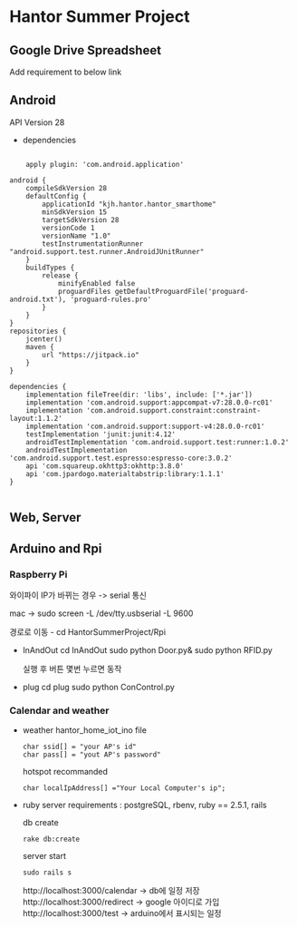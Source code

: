 # Hantor Summer Project

## Google Drive Spreadsheet
Add requirement to below link

## Android
API Version 28
- dependencies

<pre><code>
	apply plugin: 'com.android.application'

android {
    compileSdkVersion 28
    defaultConfig {
        applicationId "kjh.hantor.hantor_smarthome"
        minSdkVersion 15
        targetSdkVersion 28
        versionCode 1
        versionName "1.0"
        testInstrumentationRunner "android.support.test.runner.AndroidJUnitRunner"
    }
    buildTypes {
        release {
            minifyEnabled false
            proguardFiles getDefaultProguardFile('proguard-android.txt'), 'proguard-rules.pro'
        }
    }
}
repositories {
    jcenter()
    maven {
        url "https://jitpack.io"
    }
}

dependencies {
    implementation fileTree(dir: 'libs', include: ['*.jar'])
    implementation 'com.android.support:appcompat-v7:28.0.0-rc01'
    implementation 'com.android.support.constraint:constraint-layout:1.1.2'
    implementation 'com.android.support:support-v4:28.0.0-rc01'
    testImplementation 'junit:junit:4.12'
    androidTestImplementation 'com.android.support.test:runner:1.0.2'
    androidTestImplementation 'com.android.support.test.espresso:espresso-core:3.0.2'
    api 'com.squareup.okhttp3:okhttp:3.8.0'
    api 'com.jpardogo.materialtabstrip:library:1.1.1'
}

</code></pre>

## Web, Server

## Arduino and Rpi
### Raspberry Pi

와이파이 IP가 바뀌는 경우 -> serial 통신

mac -> sudo screen -L /dev/tty.usbserial -L 9600

경로로 이동 - cd HantorSummerProject/Rpi

- InAndOut
	cd InAndOut
	sudo python Door.py&
	sudo python RFID.py

	실행 후 버튼 몇번 누르면 동작

- plug
	cd plug
	sudo python ConControl.py

### Calendar and weather

- weather
	hantor_home_iot_ino file
	```
	char ssid[] = "your AP's id"
	char pass[] = "yout AP's password"
	```
	hotspot recommanded

	```
	char localIpAddress[] ="Your Local Computer's ip";
	```


- ruby server
	requirements : postgreSQL, rbenv, ruby == 2.5.1, rails
	
	db create
	```
	rake db:create
	```

	server start
	```
	sudo rails s
	```

	http://localhost:3000/calendar -> db에 일정 저장
	http://localhost:3000/redirect -> google 아이디로 가입
	http://localhost:3000/test -> arduino에서 표시되는 일정 